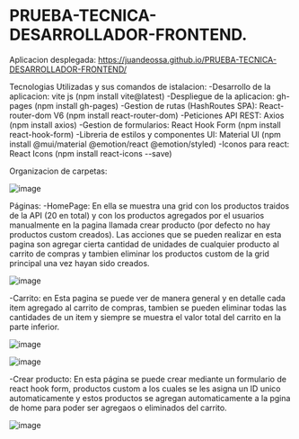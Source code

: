 # PRUEBA-TECNICA-DESARROLLADOR-FRONTEND.

Aplicacion desplegada:
https://juandeossa.github.io/PRUEBA-TECNICA-DESARROLLADOR-FRONTEND/

Tecnologias Utilizadas y sus comandos de istalacion:
  -Desarrollo de la aplicacion: vite js (npm install vite@latest)
  -Despliegue de la aplicacion: gh-pages (npm install gh-pages)
  -Gestion de rutas (HashRoutes SPA): React-router-dom V6 (npm install react-router-dom)
  -Peticiones API REST: Axios (npm install axios)
  -Gestion de formularios: React Hook Form (npm install react-hook-form)
  -Libreria de estilos y componentes UI: Material UI (npm install @mui/material @emotion/react @emotion/styled)
  -Iconos para react: React Icons (npm install react-icons --save)
  
  Organizacion de carpetas:
  
  ![image](https://user-images.githubusercontent.com/110882230/213787805-6bd3e26b-d5b5-4458-aac6-8764431941b3.png)

Páginas:
-HomePage:
  En ella se muestra una grid con los productos traidos de la API (20 en total) y con los productos agregados por el usuarios manualmente en la pagina    llamada crear producto (por defecto no hay productos custom creados). Las acciones que se pueden realizar en esta pagina son agregar cierta cantidad de unidades de cualquier producto al carrito de compras y tambien eliminar los productos custom de la grid principal una vez hayan sido creados.
  
  ![image](https://user-images.githubusercontent.com/110882230/213790711-40971e6c-9f1d-47a8-be1f-81e0b36ab60e.png)

  
-Carrito:
  en Esta pagina se puede ver de manera general y en detalle cada item agregado al carrito de compras, tambien se pueden eliminar todas las cantidades de un item y siempre se muestra el valor total del carrito en la parte inferior.
  
  ![image](https://user-images.githubusercontent.com/110882230/213790821-5e6b8b73-6d71-4ede-9cac-7310ce11a455.png)
  
  ![image](https://user-images.githubusercontent.com/110882230/213790896-031de091-5ddf-400f-a022-47b03907d640.png)

  
 -Crear producto:
 En esta página se puede crear mediante un formulario de react hook form, productos custom a los cuales se les asigna un ID unico automaticamente y estos productos se agregan automaticamente a la pgina de home para poder ser agregaos o eliminados del carrito.
    
  ![image](https://user-images.githubusercontent.com/110882230/213791009-0ca2f79b-c48d-4843-91e7-881237e7f131.png)

